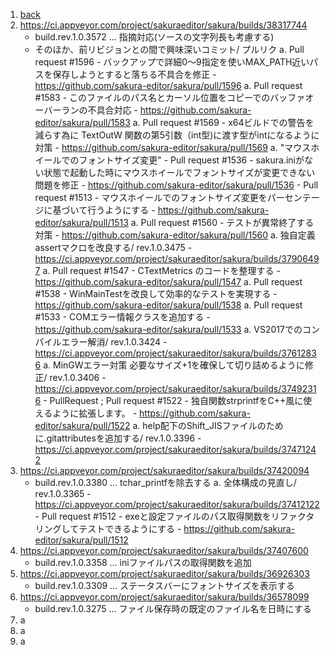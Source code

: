 1. [back](./README.md)
1. https://ci.appveyor.com/project/sakuraeditor/sakura/builds/38317744
   - build.rev.1.0.3572 ... 指摘対応(ソースの文字列長も考慮する)
   - そのほか、前リビジョンとの間で興味深いコミット/ プルリク
       a. Pull request #1596 - バックアップで詳細$0～$9指定を使いMAX_PATH近いパスを保存しようとすると落ちる不具合を修正
            - https://github.com/sakura-editor/sakura/pull/1596
       a. Pull request #1583 - このファイルのパス名とカーソル位置をコピーでのバッファオーバーランの不具合対応
           - https://github.com/sakura-editor/sakura/pull/1583
       a. Pull request #1569 - x64ビルドでの警告を減らす為に TextOutW 関数の第5引数（int型)に渡す型がintになるように対策
           - https://github.com/sakura-editor/sakura/pull/1569
       a. "マウスホイールでのフォントサイズ変更"
           - Pull request #1536 - sakura.iniがない状態で起動した時にマウスホイールでフォントサイズが変更できない問題を修正
               - https://github.com/sakura-editor/sakura/pull/1536
           - Pull request #1513 - マウスホイールでのフォントサイズ変更をパーセンテージに基づいて行うようにする
               - https://github.com/sakura-editor/sakura/pull/1513
       a. Pull request #1560 - テストが異常終了する対策
           - https://github.com/sakura-editor/sakura/pull/1560
       a. 独自定義assertマクロを改良する/ rev.1.0.3475
           - https://ci.appveyor.com/project/sakuraeditor/sakura/builds/37906497
       a. Pull request #1547 - CTextMetrics のコードを整理する
           - https://github.com/sakura-editor/sakura/pull/1547
       a. Pull request #1538 - WinMainTestを改良して効率的なテストを実現する
           - https://github.com/sakura-editor/sakura/pull/1538
       a. Pull request #1533 - COMエラー情報クラスを追加する
           - https://github.com/sakura-editor/sakura/pull/1533
       a. VS2017でのコンパイルエラー解消/ rev.1.0.3424
           - https://ci.appveyor.com/project/sakuraeditor/sakura/builds/37612836
       a. MinGWエラー対策 必要なサイズ+1を確保して切り詰めるように修正/ rev.1.0.3406
           - https://ci.appveyor.com/project/sakuraeditor/sakura/builds/37492316
           - PullRequest ; Pull request #1522 - 独自関数strprintfをC++風に使えるように拡張します。
               - https://github.com/sakura-editor/sakura/pull/1522
       a. help配下のShift_JISファイルのために.gitattributesを追加する/ rev.1.0.3396
           - https://ci.appveyor.com/project/sakuraeditor/sakura/builds/37471242
1. https://ci.appveyor.com/project/sakuraeditor/sakura/builds/37420094
   - build.rev.1.0.3380 ... tchar_printfを除去する
       a. 全体構成の見直し/ rev.1.0.3365
           - https://ci.appveyor.com/project/sakuraeditor/sakura/builds/37412122
           - Pull request #1512 - exeと設定ファイルのパス取得関数をリファクタリングしてテストできるようにする
               - https://github.com/sakura-editor/sakura/pull/1512
1. https://ci.appveyor.com/project/sakuraeditor/sakura/builds/37407600
   - build.rev.1.0.3358 ... iniファイルパスの取得関数を追加
1. https://ci.appveyor.com/project/sakuraeditor/sakura/builds/36926303
   - build.rev.1.0.3309 ... ステータスバーにフォントサイズを表示する
1. https://ci.appveyor.com/project/sakuraeditor/sakura/builds/36578099
   - build.rev.1.0.3275 ... ファイル保存時の既定のファイル名を日時にする
1. a
1. a
1. a
